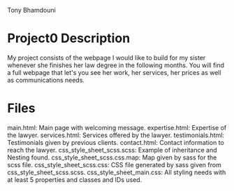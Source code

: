 ﻿Tony Bhamdouni
# Project0 Description

My project consists of the webpage I would like to build for my sister whenever she finishes her law degree in the following months. You will find a full webpage that let's you see her work, her services, her prices as well as communications needs.

# Files

main.html: Main page with welcoming message.
expertise.html: Expertise of the lawyer.
services.html: Services offered by the lawyer.
testimonials.html: Testimonials given by previous clients.
contact.html: Contact information to reach the lawyer.
css_style_sheet_scss.scss: Example of inheritance and Nesting found.
css_style_sheet_scss.css.map: Map given by sass for the scss file.
css_style_sheet_scss.css: CSS file generated by sass given from css_style_sheet_scss.scss.
css_style_sheet_main.css: All styling needs with at least 5 properties and classes and IDs used. 
